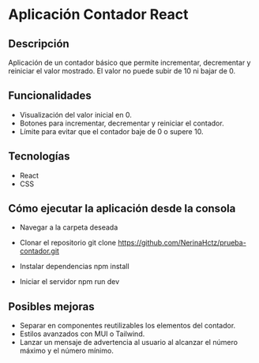 # Aplicación Contador React

## Descripción
Aplicación de un contador básico que permite incrementar, decrementar y reiniciar el valor mostrado.
El valor no puede subir de 10 ni bajar de 0.

## Funcionalidades
- Visualización del valor inicial en 0.
- Botones para incrementar, decrementar y reiniciar el contador.
- Límite para evitar que el contador baje de 0 o supere 10.

## Tecnologías
- React
- CSS

## Cómo ejecutar la aplicación desde la consola
- Navegar a la carpeta deseada

- Clonar el repositorio
git clone https://github.com/NerinaHctz/prueba-contador.git

- Instalar dependencias
npm install

- Iniciar el servidor
npm run dev

## Posibles mejoras
- Separar en componentes reutilizables los elementos del contador.
- Estilos avanzados con MUI o Tailwind.
- Lanzar un mensaje de advertencia al usuario al alcanzar el número máximo y el número mínimo.



